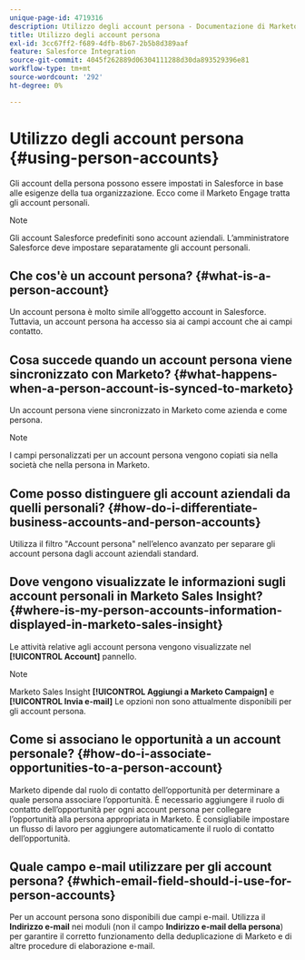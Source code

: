 ```yaml
---
unique-page-id: 4719316
description: Utilizzo degli account persona - Documentazione di Marketo - Documentazione del prodotto
title: Utilizzo degli account persona
exl-id: 3cc67ff2-f689-4dfb-8b67-2b5b8d389aaf
feature: Salesforce Integration
source-git-commit: 4045f262889d06304111288d30da893529396e81
workflow-type: tm+mt
source-wordcount: '292'
ht-degree: 0%

---
```


# Utilizzo degli account persona {#using-person-accounts}

Gli account della persona possono essere impostati in Salesforce in base alle esigenze della tua organizzazione. Ecco come il Marketo Engage tratta gli account personali.

>[!NOTE]
>
>Gli account Salesforce predefiniti sono account aziendali. L’amministratore Salesforce deve impostare separatamente gli account personali.

## Che cos&#39;è un account persona? {#what-is-a-person-account}

Un account persona è molto simile all’oggetto account in Salesforce. Tuttavia, un account persona ha accesso sia ai campi account che ai campi contatto.

## Cosa succede quando un account persona viene sincronizzato con Marketo? {#what-happens-when-a-person-account-is-synced-to-marketo}

Un account persona viene sincronizzato in Marketo come azienda e come persona.

>[!NOTE]
>
>I campi personalizzati per un account persona vengono copiati sia nella società che nella persona in Marketo.

## Come posso distinguere gli account aziendali da quelli personali? {#how-do-i-differentiate-business-accounts-and-person-accounts}

Utilizza il filtro &quot;Account persona&quot; nell’elenco avanzato per separare gli account persona dagli account aziendali standard.

## Dove vengono visualizzate le informazioni sugli account personali in Marketo Sales Insight? {#where-is-my-person-accounts-information-displayed-in-marketo-sales-insight}

Le attività relative agli account persona vengono visualizzate nel **[!UICONTROL Account]** pannello.

>[!NOTE]
>
>Marketo Sales Insight **[!UICONTROL Aggiungi a Marketo Campaign]** e **[!UICONTROL Invia e-mail]** Le opzioni non sono attualmente disponibili per gli account persona.

## Come si associano le opportunità a un account personale? {#how-do-i-associate-opportunities-to-a-person-account}

Marketo dipende dal ruolo di contatto dell’opportunità per determinare a quale persona associare l’opportunità. È necessario aggiungere il ruolo di contatto dell’opportunità per ogni account persona per collegare l’opportunità alla persona appropriata in Marketo. È consigliabile impostare un flusso di lavoro per aggiungere automaticamente il ruolo di contatto dell’opportunità.

## Quale campo e-mail utilizzare per gli account persona? {#which-email-field-should-i-use-for-person-accounts}

Per un account persona sono disponibili due campi e-mail. Utilizza il **Indirizzo e-mail** nei moduli (non il campo **Indirizzo e-mail della persona**) per garantire il corretto funzionamento della deduplicazione di Marketo e di altre procedure di elaborazione e-mail.
